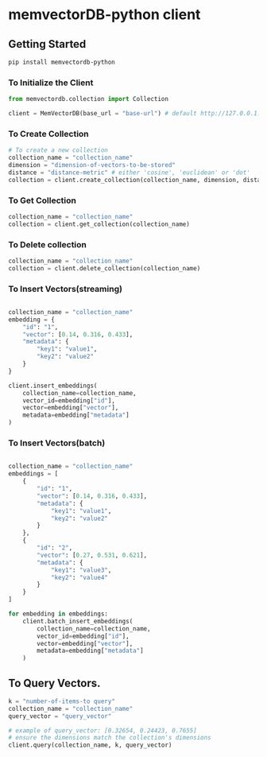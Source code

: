 # memvectorDB-python client

## Getting Started

```bash
pip install memvectordb-python
```

### To Initialize the Client

```python
from memvectordb.collection import Collection

client = MemVectorDB(base_url = "base-url") # default http://127.0.0.1:8000
```

### To Create Collection

```python
# To create a new collection
collection_name = "collection_name"
dimension = "dimension-of-vectors-to-be-stored"
distance = "distance-metric" # either 'cosine', 'euclidean' or 'dot'
collection = client.create_collection(collection_name, dimension, distance)

```

### To Get Collection

```python
collection_name = "collection_name"
collection = client.get_collection(collection_name)
```

### To Delete collection

```python
collection_name = "collection_name"
collection = client.delete_collection(collection_name)
```
### To Insert Vectors(streaming)
```python

collection_name = "collection_name"
embedding = {
    "id": "1",
    "vector": [0.14, 0.316, 0.433],
    "metadata": {
        "key1": "value1",
        "key2": "value2"
    }
}

client.insert_embeddings(
    collection_name=collection_name, 
    vector_id=embedding["id"], 
    vector=embedding["vector"], 
    metadata=embedding["metadata"]
)
```

### To Insert Vectors(batch)

```python

collection_name = "collection_name"
embeddings = [
    {
        "id": "1",
        "vector": [0.14, 0.316, 0.433],
        "metadata": {
            "key1": "value1",
            "key2": "value2"
        }
    },
    {
        "id": "2",
        "vector": [0.27, 0.531, 0.621],
        "metadata": {
            "key1": "value3",
            "key2": "value4"
        }
    }
]

for embedding in embeddings:
    client.batch_insert_embeddings(
        collection_name=collection_name, 
        vector_id=embedding["id"], 
        vector=embedding["vector"], 
        metadata=embedding["metadata"]
    )
```
## To Query Vectors.

```python
k = "number-of-items-to query"
collection_name = "collection_name"
query_vector = "query_vector"

# example of query_vector: [0.32654, 0.24423, 0.7655] 
# ensure the dimensions match the collection's dimensions
client.query(collection_name, k, query_vector)
```
